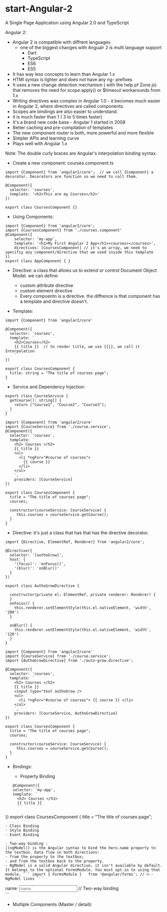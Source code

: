 # start-Angular-2
A Single Page Application using Angular 2.0 and TypeScript

Angular 2: 
- Angular 2 is compatible with diffrent languages
  - one of the biggest changes with Angualr 2 is multi language support
    - Dart
    - TypeScript
    - ES6
    - ES5
- It has way less concepts to learn than Angular 1.x
- HTMl syntax is lighter and does not have any ng- prefixes
- It uses a new change detection mechanism ( with the help pf Zone.js) that removes the need for $scope.$apply() or $timeout workarounds from 1.x
- Writing directives was complex in Angular 1.0 - it becomes much easier in Angular 2, where directives are called components.
- Scopes are bindings are also easier to understand.
- it is much faster than 1 ( 3 to 5 times faster)
- It's a brand new code base - Angular 1 started in 2008
- Better caching and pre-compilation of templates
- The new component router is both, more powerful and more flexible
- Simpler APIs and learning curve
- Plays well with Angular 1.x

 Note: The double curly braces are Angular's interpolation binding syntax.

- Create a new component: courses.component.ts

```
import {Component} from 'angular2/core';  // we call {Component} a decorator. Decorators are function so we need to call them.

@Component({
  selector: 'courses', 
  template: '<h2>This are my Courses</h2>' 
})

export class CoursesComponent {}
```

- Using Components:

```
import {Component} from 'angular2/core';
import {CoursesComponent} from './courses.component'
@Component({
    selector: 'my-app',
    template: '<h1>My First Angular 2 App</h1><courses></courses>',
    directives: [CoursesComponent] // it's an array, we need to specifiy any component/directive that we used inside this template
})
export class AppComponent { }
```


- Directive: a class that allows us to extend or control Document Object Model. we can define:
  - custom attribute directive
  - custom element directive
  - Every compoentn is a directive. the diffrence is that component has a template and directive doesn't.


- Template:
```
import {Component} from 'angular2/core'

@Component({
  selector: 'courses',
  template: `
    <h2>Courses</h2>
    {{ title }}  // to render title, we use {{}}, we call it Interpolation
    `
})

export class CoursesComponent {
  title: string = "The title of courses page";
}

```

- Service and Dependency Injection:

```
export class CourseService {
  getCourse(): string[] {
    return ["Course1", "Course2", "Course3"];
  }
}

```

```
import {Component} from 'angular2/core'
import {CourseService} from './course.service';
@Component({
  selector: 'courses',
  template: `
    <h2> Courses </h2>
    {{ title }}  
    <ul>
      <li *ngFor="#course of courses">
        {{ course }}
      </li> 
    </ul>
    `,
    providers: [CourseService]
})

export class CoursesComponent {
  title = "The title of courses page";
  courses;

  constructor(courseService: CourseService) {
     this.courses = courseService.getCourse();
  }
}

```


- Directive: it's just a class that has that has the directive decorator.

```
import {Directive, ElementRef, Renderer} from 'angular2/core';

@Directive({
  selector: '[authoGrow]',
  host: {
    '(focus)': 'onFocus()',
    '(blur)': 'onBlur()'
  }
})

export class AuthoGrowDirective {

  constructor(private el: ElementRef, private renderer: Renderer) {
  }
  onFocus() {
    this.renderer.setElementStyle(this.el.nativeElement, 'width', '200')
  }

  onBlur() {
    this.renderer.setElementStyle(this.el.nativeElement, 'width', '120')
  }
}
```
```
import {Component} from 'angular2/core'
import {CourseService} from './course.service';
import {AuthoGrowDirective} from './auto-grow.directive';

@Component({
  selector: 'courses',
  template: `
    <h2> Courses </h2>
    {{ title }}  
    <input type="text authoGrow />
    <ul>
      <li *ngFor="#course of courses"> {{ course }} </li> 
    </ul>
    `,
    providers: [CourseService, AuthoGrowDirective]
})

export class CoursesComponent {
  title = "The title of courses page";
  courses;

  constructor(courseService: CourseService) {
     this.courses = courseService.getCourse();
  }
}
```
- Bindings:
  - Property Binding 
  
  ```
  @Component({
  selector: 'my-app',
  template: `
    <h2> Courses </h2>
    {{ title }}  
    `
})
export class CoursesComponent {
  title = "The title of courses page";
  ```
  - Class Binding
  - Style Binding
  - Event Binding
  
- Two-way binding : 
[(ngModel)] is the Angular syntax to bind the hero.name property to the textbox. Data flow in both directions:
- from the property to the textbox;
- and from the textbox back to the property.
- NgModel is a valid Angular directive, it isn't available by default. It belongs to the optional FormsModule. You must opt-in to using that module. ``` import { FormsModule }   from '@angular/forms'; // <-- NgModel lives ```

```
  <div>
    <label>name: </label>
    <input [(ngModel)]="hero.name" placeholder="name"> // Two-way binding
  </div>
```

- Multiple Components (Master / detail):

